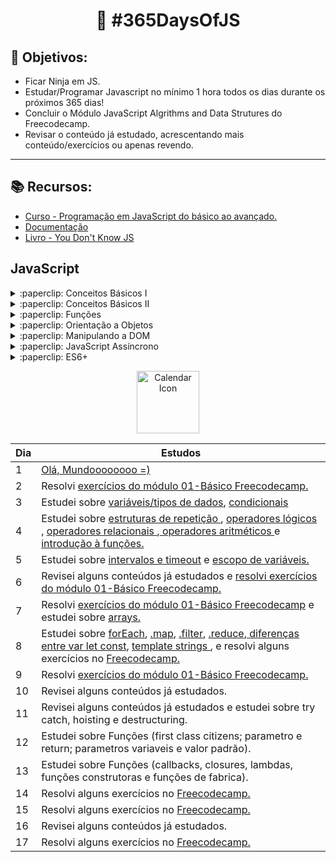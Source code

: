 <h1 align="center">
   🚀 #365DaysOfJS
</h1>

## 🎯 Objetivos: 
- Ficar Ninja em JS.
- Estudar/Programar Javascript no mínimo 1 hora todos os dias durante os próximos 365 dias!
- Concluir o Módulo JavaScript Algrithms and Data Strutures do Freecodecamp.
- Revisar o conteúdo já estudado, acrescentando mais conteúdo/exercícios ou apenas revendo.

<hr>


 ## :books: Recursos:

- [Curso - Programação em JavaScript do básico ao avançado.](https://www.udemy.com/course/curso-de-programacao-em-javascript-do-basico-ao-avancado/learn/lecture/16337750#overview)
- [Documentação](https://developer.mozilla.org/pt-BR/docs/Web/JavaScript/Guide)
- [Livro - You Don't Know JS ](https://github.com/cezaraugusto/You-Dont-Know-JS)



## JavaScript

<details>
  <summary> :paperclip: Conceitos Básicos I </summary><br>
    
- [x] <a href="https://github.com/diegosfc100/365daysofJS/blob/master/conceitos-basicos/variaveis-tipos_de_dados.js"> Variáveis e Tipos de Dados (string, inteiro, float, booleano,array, objeto).</a>
- [x] <a href="https://github.com/diegosfc100/365daysofJS/blob/master/conceitos-basicos/estruturas-condicionais.js"> Condicionais (if, else, else if, switch).</a>
- [x] <a href="https://github.com/diegosfc100/365daysofJS/blob/master/conceitos-basicos/estruturas-de-repeticao.js"> Estruturas de Repetição (for, while, do while).</a>
- [x] <a href="https://github.com/diegosfc100/365daysofJS/blob/master/conceitos-basicos/operadores-logicos.js"> Operadores Lógicos (AND, OR , NOT).</a>
- [x] <a href="https://github.com/diegosfc100/365daysofJS/blob/master/conceitos-basicos/operadores-relacionais.js"> Operadores Relacionais( == , != , > , < , >= , <= , === , !== ).</a>
- [x] <a href="https://github.com/diegosfc100/365daysofJS/blob/master/conceitos-basicos/operadores-aritmeticos.js"> Operadores Aritméticos (+ , - , * , / , % ).</a>
- [x] <a href="https://github.com/diegosfc100/365daysofJS/blob/master/conceitos-basicos/funcoes-intro.js"> Introdução à Funções. </a>
- [x] <a href="https://github.com/diegosfc100/365daysofJS/blob/master/conceitos-basicos/intervalo_timeout.js"> Trabalhando com intervalos e timeout. </a>
- [x] <a href=" https://github.com/diegosfc100/365daysofJS/blob/master/conceitos-basicos/escopo-de-variaveis.js"> Escopo de Variáveis. </a>
</details>

<details>
<summary>:paperclip: Conceitos Básicos II </summary><br>

- [x] <a href="https://github.com/diegosfc100/365daysofJS/blob/master/conceitos-basicosII/intro_array.js"> Arrays.</a>
- [x] ForEach.
- [x] Map.
- [x] Filter.
- [x] Reduce.
- [x] Diferenças entre var, let e const.
- [x] Template Strings.
- [x] Hoisting.
- [x] Destructuring.
- [x] Tratamento de erros com Try Catch.

</details>

<details>
<summary>:paperclip: Funções</summary><br>

- [x] First Class Citizens.
- [x] Funções com parâmetro e retorno.
- [x] Funções com parâmetros variáveis e valor padrão.
- [x] Arrow Functions.
- [x] Funções Anonimas(Lambdas).
- [x] Funções Callbacks.
- [x] Funções Construtoras.
- [x] Funções Closures.
- [x] Funções Fábrica.

</details>

<details>
<summary>:paperclip: Orientação a Objetos </summary><br>

- [ ] Entendendo OO.
- [ ] Declarando Classes.
- [ ] Declarando Atributos.
- [ ] Declarando Métodos.
- [ ] Instanciando Objetos.
- [ ] Objetos e suas funções.
- [ ] Herança.
- [ ] Sobrescrita de Método e Polimorfismo.
- [ ] Metodos de instância e métodos estáticos.
- [ ] Objetos vs Funções.
- [ ] Objetos vs JSON.
</details>

<details>
<summary>:paperclip: Manipulando a DOM</summary><br>

- [ ] O que é a DOM?
- [ ] Eventos Inline.
- [ ] Trabalhando com a DOM.
- [ ] Lidando com elementos da página.
- [ ] Alterando estilos.
</details>

<details>
<summary>:paperclip: JavaScript Assíncrono</summary><br>

- [ ] Programação Assíncrona vs Síncrona.
- [ ] Realizando requisições AJAX.
- [ ] Promises.
- [ ] Axios.
</details>

<details>
<summary>:paperclip: ES6+ </summary><br>

- [ ] Operadores Rest e Spread.
- [ ] Conjuntos com Set.
- [ ] For or.
- [ ] Object Short Sintax.
- [ ] Async e Await.
- [ ] Babel.
- [ ] Webpack Server.
- [ ] Import e Export.
- [ ] Organizando o código e Webpack Dev Server.
</details>



<p align="center">
  <img src="https://cloud.githubusercontent.com/assets/3603793/18837293/9f2732da-83d9-11e6-8a7d-a421115f6b84.png" alt="Calendar Icon" width="100" />

|Dia|Estudos|
| -------- | ----------------- |
| 1 |<a href="https://github.com/diegosfc100/365daysofJS/blob/master/script.js"> Olá, Mundoooooooo =)</a> |  | 
| 2 | Resolvi  <a href="https://github.com/diegosfc100/365daysofJS/tree/master/freecodecamp-javascript/01-Basico"> exercícios do módulo 01-Básico Freecodecamp.</a> |  | 
| 3 | Estudei sobre <a href="https://developer.mozilla.org/pt-BR/docs/Web/JavaScript/Guide/Values%2C_variables%2C_and_literals"> variáveis/tipos de dados</a>, <a href="https://developer.mozilla.org/pt-BR/docs/Web/JavaScript/Guide/Declara%C3%A7%C3%B5es#if...else_statement">condicionais </a> |  | 
| 4 | Estudei sobre <a href="https://developer.mozilla.org/pt-BR/docs/Web/JavaScript/Guide/Lacos_e_iteracoes"> estruturas de repetição </a>, <a href="https://developer.mozilla.org/pt-BR/docs/Web/JavaScript/Reference/Operators/Operadores_Logicos"> operadores lógicos </a>, <a href="https://developer.mozilla.org/pt-BR/docs/Web/JavaScript/Reference/Operators/Operadores_de_compara%C3%A7%C3%A3o#Operadores_relacionais"> operadores relacionais </a>,<a href="https://developer.mozilla.org/pt-BR/docs/Web/JavaScript/Reference/Operators/Arithmetic_Operators"> operadores aritméticos </a> e <a href="https://developer.mozilla.org/pt-BR/docs/Web/JavaScript/Reference/Functions"> introdução à funções.</a> |  | 
| 5| Estudei sobre <a href="https://blog.da2k.com.br/2015/01/29/javascript-usando-temporizadores-like-a-ninja/"> intervalos e timeout</a> e <a href="https://medium.com/weyes/entendendo-o-uso-de-escopo-no-javascript-3669172ca5ba"> escopo de variáveis. </a> |  |
| 6 | Revisei alguns conteúdos já estudados e <a href="https://github.com/diegosfc100/365daysofJS/tree/master/freecodecamp-javascript/01-Basico"> resolvi exercícios do módulo 01-Básico Freecodecamp.</a> |  | 
| 7 | Resolvi  <a href="https://github.com/diegosfc100/365daysofJS/tree/master/freecodecamp-javascript/01-Basico"> exercícios do módulo 01-Básico Freecodecamp</a> e estudei sobre <a href="https://developer.mozilla.org/pt-BR/docs/Web/JavaScript/Reference/Global_Objects/Array"> arrays.</a>|  | 
| 8 | Estudei sobre <a href="https://www.devmedia.com.br/javascript-foreach-executando-uma-funcao-para-cada-elemento-de-um-array/39808"> forEach</a>, <a href="https://developer.mozilla.org/pt-BR/docs/Web/JavaScript/Reference/Global_Objects/Array/map"> .map</a>, <a href="https://developer.mozilla.org/pt-BR/docs/Web/JavaScript/Reference/Global_Objects/Array/filtro">.filter</a>, <a href="https://developer.mozilla.org/pt-BR/docs/Web/JavaScript/Reference/Global_Objects/Array/reduce">.reduce</a>,<a href="https://medium.com/collabcode/javascript-e-suas-vari%C3%A1veis-var-let-e-const-b035b44c2dab"> diferenças entre var let const</a>, <a href="https://developer.mozilla.org/pt-BR/docs/Web/JavaScript/Reference/template_strings"> template strings </a>, e resolvi alguns exercícios no <a href="https://github.com/diegosfc100/365daysofJS/tree/master/freecodecamp-javascript/01-Basico"> Freecodecamp. </a> |  | 
| 9 | Resolvi  <a href="https://github.com/diegosfc100/365daysofJS/tree/master/freecodecamp-javascript/01-Basico"> exercícios do módulo 01-Básico Freecodecamp.</a> |  | 
| 10 | Revisei alguns conteúdos já estudados. |  |
| 11 | Revisei alguns conteúdos já estudados e estudei sobre try catch, hoisting e destructuring. |  |
| 12 | Estudei sobre Funções (first class citizens; parametro e return; parametros variaveis e valor padrão). |  |
| 13 | Estudei sobre Funções (callbacks, closures, lambdas, funções construtoras e funções de fabrica). |  |
| 14 | Resolvi alguns exercícios no <a href="https://github.com/diegosfc100/365daysofJS/tree/master/freecodecamp-javascript/01-Basico"> Freecodecamp. </a> |  | 
| 15 | Resolvi alguns exercícios no <a href="https://github.com/diegosfc100/365daysofJS/tree/master/freecodecamp-javascript/01-Basico"> Freecodecamp. </a> |  | 
| 16 | Revisei alguns conteúdos já estudados. |  |
| 17 | Resolvi alguns exercícios no <a href="https://github.com/diegosfc100/365daysofJS/tree/master/freecodecamp-javascript/01-Basico"> Freecodecamp. </a> |  | 